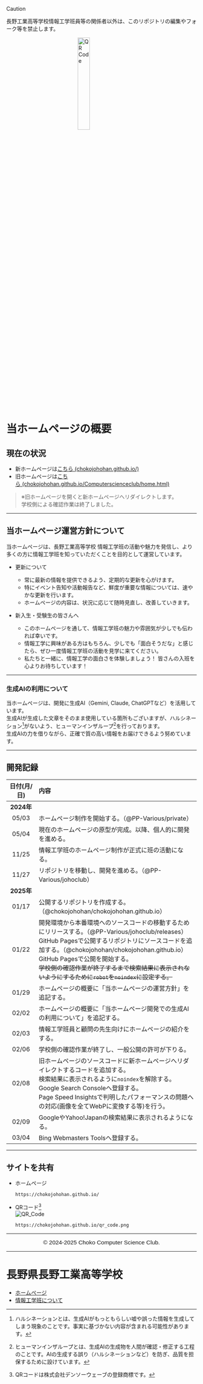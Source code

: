 <head>
  <meta charset="utf-8">
  <link rel="preconnect" href="https://fonts.googleapis.com">
  <link rel="preconnect" href="https://fonts.gstatic.com" crossorigin>
  <link href="https://fonts.googleapis.com/css2?family=Audiowide&display=swap" rel="stylesheet">
</head>

> [!CAUTION]
> 長野工業高等学校情報工学班員等の関係者以外は、このリポジトリの編集やフォーク等を禁止します。

<img src="https://chokojohohan.github.io/logo_w.svg" alt="QR Code" width="25%" height="auto" style="display:block;margin:0 auto;margin-bottom:20px">

# 当ホームページの概要
## 現在の状況
- 新ホームページは[こちら&nbsp;(chokojohohan.github.io/)](https://chokojohohan.github.io/ "ホーム｜長野工業高等学校情報工学班")  
- 旧ホームページは[こちら&nbsp;(chokojohohan.github.io/Computerscienceclub/home.html)](https://chokojohohan.github.io/Computerscienceclub/home.html "ホーム｜長野工業高等学校情報工学班(旧)")  
> ※旧ホームページを開くと新ホームページへリダイレクトします。  
> 学校側による確認作業は終了しました。
---

## 当ホームページ運営方針について
当ホームページは、長野工業高等学校 情報工学班の活動や魅力を発信し、より多くの方に情報工学班を知っていただくことを目的として運営しています。<br>

- 更新について
  - 常に最新の情報を提供できるよう、定期的な更新を心がけます。
  - 特にイベント告知や活動報告など、鮮度が重要な情報については、速やかな更新を行います。
  - ホームページの内容は、状況に応じて随時見直し、改善していきます。

- 新入生・受験生の皆さんへ
  - このホームページを通して、情報工学班の魅力や雰囲気が少しでも伝われば幸いです。
  - 情報工学に興味がある方はもちろん、少しでも「面白そうだな」と感じたら、ぜひ一度情報工学班の活動を見学に来てください。
  - 私たちと一緒に、情報工学の面白さを体験しましょう！ 皆さんの入班を心よりお待ちしています！

---

### 生成AIの利用について
当ホームページは、開発に生成AI（Gemini, Claude, ChatGPTなど）を活用しています。  
生成AIが生成した文章をそのまま使用している箇所もございますが、ハルシネーション[^1]がないよう、ヒューマンインザループ[^2]を行っております。  
生成AIの力を借りながら、正確で質の高い情報をお届けできるよう努めています。

[^1]: ハルシネーションとは、生成AIがもっともらしい嘘や誤った情報を生成してしまう現象のことです。事実に基づかない内容が含まれる可能性があります。
[^2]: ヒューマンインザループとは、生成AIの生成物を人間が確認・修正する工程のことです。AIの生成する誤り（ハルシネーションなど）を防ぎ、品質を担保するために設けています。

---

## 開発記録
|日付(月/日)|内容|
|:---:|:---|
|<nobr>**2024年**</nobr>||
|<nobr>05/03</nobr>|ホームページ制作を開始する。（@PP-Various/private）|
|<nobr>05/04</nobr>|現在のホームページの原型が完成。以降、個人的に開発を進める。|
|<nobr>11/25</nobr>|情報工学班のホームページ制作が正式に班の活動になる。|
|<nobr>11/27</nobr>|リポジトリを移動し、開発を進める。（@PP-Various/johoclub）|
|<nobr>**2025年**</nobr>||
|<nobr>01/17</nobr>|公開するリポジトリを作成する。（@chokojohohan/chokojohohan.github.io）|
|<nobr>01/22</nobr>|開発環境から本番環境へのソースコードの移動するためにリリースする。（@PP-Various/johoclub/releases）<br>GitHub Pagesで公開するリポジトリにソースコードを追加する。（@chokojohohan/chokojohohan.github.io）<br>GitHub Pagesで公開を開始する。<br>~~学校側の確認作業が終了するまで検索結果に表示されないようにするために`robot`を`noindex`に設定する。~~|
|<nobr>01/29</nobr>|ホームページの概要に「当ホームページの運営方針」を追記する。|
|<nobr>02/02</nobr>|ホームページの概要に「当ホームページ開発での生成AIの利用について」を追記する。|
|<nobr>02/03</nobr>|情報工学班員と顧問の先生向けにホームページの紹介をする。|
|<nobr>02/06</nobr>|学校側の確認作業が終了し、一般公開の許可が下りる。|
|<nobr>02/08</nobr>|旧ホームページのソースコードに新ホームページへリダイレクトするコードを追加する。<br>検索結果に表示されるように`noindex`を解除する。<br>Google Search Consoleへ登録する。<br>Page Speed Insightsで判明したパフォーマンスの問題への対応(画像を全てWebPに変換する等)を行う。|
|<nobr>02/09</nobr>|GoogleやYahoo!Japanの検索結果に表示されるようになる。|
|<nobr>03/04</nobr>|Bing Webmasters Toolsへ登録する。|

<!-- `googlee4e556c33a659257.html`はGoogle Search Consoleの所有確認用なので削除しないこと。 --->

---
## サイトを共有
- ホームページ
  ```txt
  https://chokojohohan.github.io/
  ```
- QRコード[^3]  
  ![QR_Code](https://chokojohohan.github.io/qr_code.png "QR Code")
  ```txt
  https://chokojohohan.github.io/qr_code.png
  ```

[^3]: QRコードは株式会社デンソーウェーブの登録商標です。
---

<span style="display:block;text-align:center;font-family:'Audiowide',sans-serif;font-size:110%;">
  © 2024-2025 Choko Computer Science Club.
</span>

---

# 長野県長野工業高等学校
- [ホームページ](https://www.nagano-c.ed.jp/choko/ "長野県長野工業高等学校 – ようこそ！長野工業高等学校WEBサイトへ")
- [情報工学班について](https://www.nagano-c.ed.jp/choko/index.php/school-life/club/jouhouhan/ "情報工学班 – 長野県長野工業高等学校")
